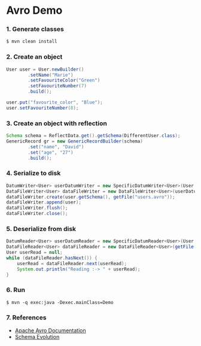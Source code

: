 # Avro Demo

### 1. Generate classes
```bash
$ mvn clean install
```

### 2. Create an object
```java
User user = User.newBuilder()
        .setName("Marie")
        .setFavouriteColor("Green")
        .setFavouriteNumber(7)
        .build();

user.put("favourite_color", "Blue");
user.setFavouriteNumber(8);
```        
### 3. Create an object with reflection

```java
Schema schema = ReflectData.get().getSchema(DifferentUser.class);
GenericRecord gr = new GenericRecordBuilder(schema)
        .set("name", "David")
        .set("age", "27")
        .build();  
```                      

### 4. Serialize to disk
```java      
DatumWriter<User> userDatumWriter = new SpecificDatumWriter<User>(User.class);
DataFileWriter<User> dataFileWriter = new DataFileWriter<User>(userDatumWriter);
dataFileWriter.create(user.getSchema(), getFile("users.avro"));
dataFileWriter.append(user);
dataFileWriter.flush();
dataFileWriter.close();
```  

### 5. Deserialize from disk
```java
DatumReader<User> userDatumReader = new SpecificDatumReader<User>(User.class);
DataFileReader<User> dataFileReader = new DataFileReader<User>(getFile("users.avro"), userDatumReader);
User userRead = null;
while (dataFileReader.hasNext()) {
    userRead = dataFileReader.next(userRead);
    System.out.println("Reading :-> " + userRead);
}    
```    

### 6. Run
`$ mvn -q exec:java -Dexec.mainClass=Demo `

### 7. References
 * [Apache Avro Documentation](https://avro.apache.org/docs/current/)
 * [Schema Evolution](https://docs.oracle.com/cd/E26161_02/html/GettingStartedGuide/schemaevolution.html)
